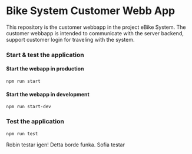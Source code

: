 # Bike System Customer Webb App

This repository is the customer webbapp in the project eBike System.
The customer webbapp is intended to communicate with the server backend,
support customer login for traveling with the system.

### Start & test the application

#### Start the webapp in production
```
npm run start
```

#### Start the webapp in development
```
npm run start-dev
```

### Test the application
```
npm run test
```

Robin testar igen! Detta borde funka.
Sofia testar
